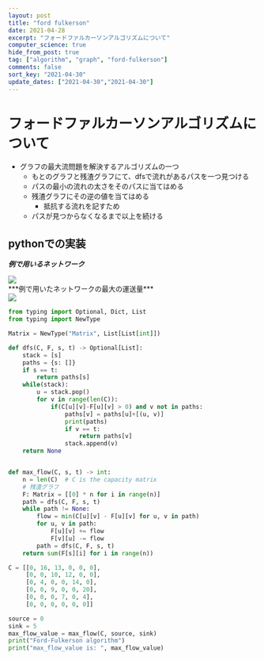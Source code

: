```yaml
---
layout: post
title: "ford fulkerson"
date: 2021-04-28
excerpt: "フォードファルカーソンアルゴリズムについて"
computer_science: true
hide_from_post: true
tag: ["algorithm", "graph", "ford-fulkerson"]
comments: false
sort_key: "2021-04-30"
update_dates: ["2021-04-30","2021-04-30"]
---
```


# フォードファルカーソンアルゴリズムについて
 - グラフの最大流問題を解決するアルゴリズムの一つ
   - もとのグラフと残渣グラフにて、dfsで流れがあるパスを一つ見つける
   - パスの最小の流れの太さをそのパスに当てはめる
   - 残渣グラフにその逆の値を当てはめる
	 - 抵抗する流れを記すため
   - パスが見つからなくなるまで以上を続ける

## pythonでの実装

***例で用いるネットワーク***
<div>
  <img src="https://user-images.githubusercontent.com/4949982/116665592-ec723280-a9d4-11eb-8295-82431f90d9a3.png">
</div>
***例で用いたネットワークの最大の運送量***
<div>
  <img src="https://user-images.githubusercontent.com/4949982/116665580-ea0fd880-a9d4-11eb-8bfe-9e642e851222.png">
</div>

```python
from typing import Optional, Dict, List
from typing import NewType

Matrix = NewType("Matrix", List[List[int]])

def dfs(C, F, s, t) -> Optional[List]:
    stack = [s]
    paths = {s: []}
    if s == t:
        return paths[s]
    while(stack):
        u = stack.pop()
        for v in range(len(C)):
            if(C[u][v]-F[u][v] > 0) and v not in paths:
                paths[v] = paths[u]+[(u, v)]
                print(paths)
                if v == t:
                    return paths[v]
                stack.append(v)
    return None


def max_flow(C, s, t) -> int:
    n = len(C)  # C is the capacity matrix
    # 残渣グラフ
    F: Matrix = [[0] * n for i in range(n)]
    path = dfs(C, F, s, t)
    while path != None:
        flow = min(C[u][v] - F[u][v] for u, v in path)
        for u, v in path:
            F[u][v] += flow
            F[v][u] -= flow
        path = dfs(C, F, s, t)
    return sum(F[s][i] for i in range(n))

C = [[0, 16, 13, 0, 0, 0],
     [0, 0, 10, 12, 0, 0],
     [0, 4, 0, 0, 14, 0],
     [0, 0, 9, 0, 0, 20],
     [0, 0, 0, 7, 0, 4],
     [0, 0, 0, 0, 0, 0]]

source = 0
sink = 5
max_flow_value = max_flow(C, source, sink)
print("Ford-Fulkerson algorithm")
print("max_flow_value is: ", max_flow_value)
```
